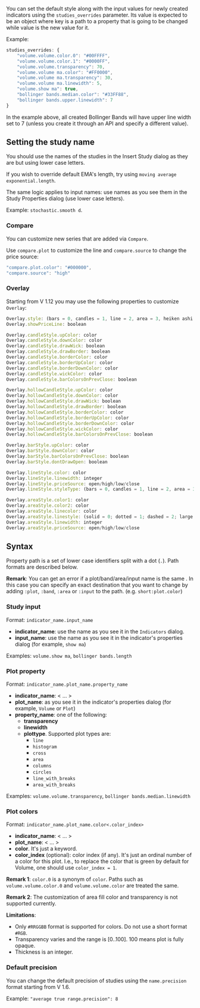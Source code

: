 You can set the default style along with the input values for newly created indicators using the `studies_overrides` parameter.
Its value is expected to be an object where key is a path to a property that is going to be changed while value is the new value for it.

Example:

```javascript
studies_overrides: {
    "volume.volume.color.0": "#00FFFF",
    "volume.volume.color.1": "#0000FF",
    "volume.volume.transparency": 70,
    "volume.volume ma.color": "#FF0000",
    "volume.volume ma.transparency": 30,
    "volume.volume ma.linewidth": 5,
    "volume.show ma": true,
    "bollinger bands.median.color": "#33FF88",
    "bollinger bands.upper.linewidth": 7
}
```

In the example above, all created Bollinger Bands will have upper line width set to 7 (unless you create it through an API and specify a different value).

## Setting the study name

You should use the names of the studies in the Insert Study dialog as they are but using lower case letters.

If you wish to override default EMA's length, try using `moving average exponential.length`.

The same logic applies to input names: use names as you see them in the Study Properties dialog (use lower case letters).

Example: `stochastic.smooth d`.

### Compare

You can customize new series that are added via `Compare`.

Use `compare.plot` to customize the line and `compare.source` to change the price source:

```javascript
"compare.plot.color": "#000000",
"compare.source": "high"
```

### Overlay

Starting from V 1.12 you may use the following properties to customize `Overlay`:

```javascript
Overlay.style: (bars = 0, candles = 1, line = 2, area = 3, heiken ashi = 8, hollow candles = 9)
Overlay.showPriceLine: boolean

Overlay.candleStyle.upColor: color
Overlay.candleStyle.downColor: color
Overlay.candleStyle.drawWick: boolean
Overlay.candleStyle.drawBorder: boolean
Overlay.candleStyle.borderColor: color
Overlay.candleStyle.borderUpColor: color
Overlay.candleStyle.borderDownColor: color
Overlay.candleStyle.wickColor: color
Overlay.candleStyle.barColorsOnPrevClose: boolean

Overlay.hollowCandleStyle.upColor: color
Overlay.hollowCandleStyle.downColor: color
Overlay.hollowCandleStyle.drawWick: boolean
Overlay.hollowCandleStyle.drawBorder: boolean
Overlay.hollowCandleStyle.borderColor: color
Overlay.hollowCandleStyle.borderUpColor: color
Overlay.hollowCandleStyle.borderDownColor: color
Overlay.hollowCandleStyle.wickColor: color
Overlay.hollowCandleStyle.barColorsOnPrevClose: boolean

Overlay.barStyle.upColor: color
Overlay.barStyle.downColor: color
Overlay.barStyle.barColorsOnPrevClose: boolean
Overlay.barStyle.dontDrawOpen: boolean

Overlay.lineStyle.color: color
Overlay.lineStyle.linewidth: integer
Overlay.lineStyle.priceSource: open/high/low/close
Overlay.lineStyle.styleType: (bars = 0, candles = 1, line = 2, area = 3, heiken ashi = 8, hollow candles = 9)

Overlay.areaStyle.color1: color
Overlay.areaStyle.color2: color
Overlay.areaStyle.linecolor: color
Overlay.areaStyle.linestyle: (solid = 0; dotted = 1; dashed = 2; large dashed = 3)
Overlay.areaStyle.linewidth: integer
Overlay.areaStyle.priceSource: open/high/low/close
```

## Syntax

Property path is a set of lower case identifiers split with a dot (`.`). Path formats are described below.

**Remark**: You can get an error if a plot/band/area/input name is the same .
In this case you can specify an exact destination that you want to change by adding `:plot`, `:band`, `:area` or `:input` to the path. (e.g. `short:plot.color`)

### Study input

Format: `indicator_name.input_name`

* **indicator_name**: use the name as you see it in the `Indicators` dialog.
* **input_name**: use the name as you see it in the indicator's properties dialog (for example, `show ma`)

Examples: `volume.show ma`, `bollinger bands.length`

### Plot property

Format: `indicator_name.plot_name.property_name`

* **indicator_name**:  < ... >
* **plot_name**: as you see it in the indicator's properties dialog (for example, `Volume` or `Plot`)
* **property_name**: one of the following:
  * **transparency**
  * **linewidth**
  * **plottype**. Supported plot types are:
    * `line`
    * `histogram`
    * `cross`
    * `area`
    * `columns`
    * `circles`
    * `line_with_breaks`
    * `area_with_breaks`

Examples: `volume.volume.transparency`, `bollinger bands.median.linewidth`

### Plot colors

Format: `indicator_name.plot_name.color<.color_index>`

* **indicator_name**:  < ... >
* **plot_name**:  < ... >
* **color**. It's just a keyword.
* **color_index** (optional): color index (if any). It's just an ordinal number of a color for this plot.
    I.e., to replace the color that is green by default for Volume, one should use `color_index = 1`.

**Remark 1**: `color.0` is a synonym of `color`. Paths such as `volume.volume.color.0` and `volume.volume.color` are treated the same.

**Remark 2**: The customization of area fill color and transparency is not supported currently.

**Limitations**:

* Only `#RRGGBB` format is supported for colors. Do not use a short format `#RGB`.
* Transparency varies and the range is [0..100]. 100 means plot is fully opaque.
* Thickness is an integer.

### Default precision

You can change the default precision of studies using the `name.precision` format starting from V 1.6.

Example: `"average true range.precision": 8`
